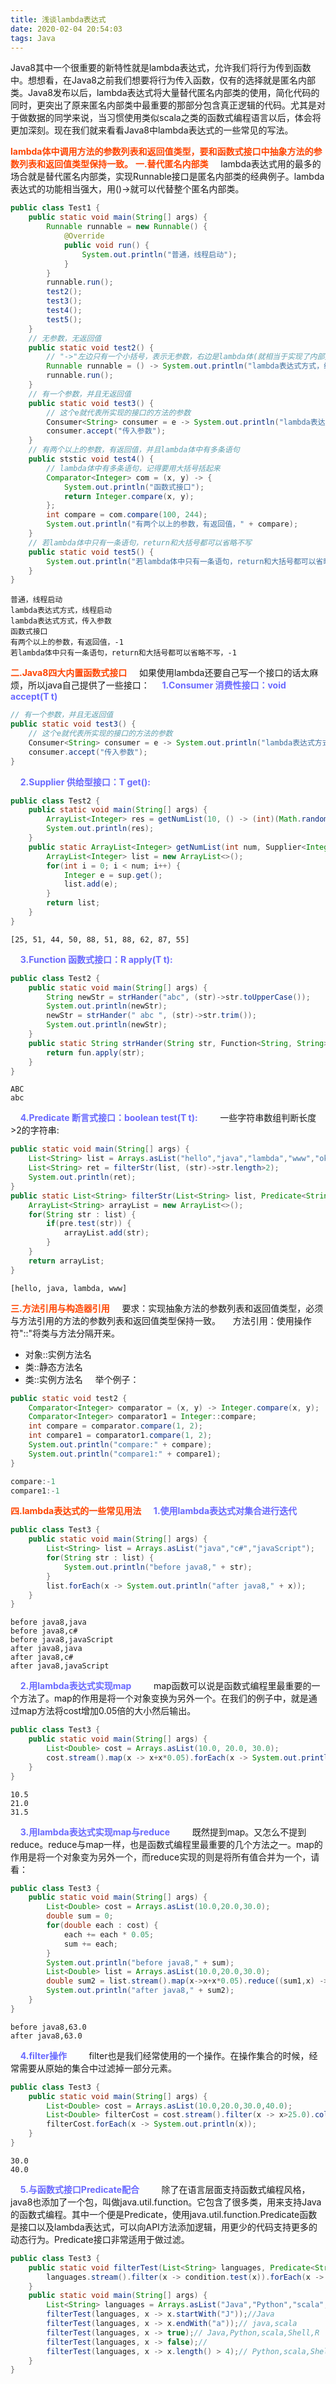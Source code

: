 ```yaml
---
title: 浅谈lambda表达式
date: 2020-02-04 20:54:03
tags: Java
---
```

Java8其中一个很重要的新特性就是lambda表达式，允许我们将行为传到函数中。想想看，在Java8之前我们想要将行为传入函数，仅有的选择就是匿名内部类。Java8发布以后，lambda表达式将大量替代匿名内部类的使用，简化代码的同时，更突出了原来匿名内部类中最重要的那部分包含真正逻辑的代码。尤其是对于做数据的同学来说，当习惯使用类似scala之类的函数式编程语言以后，体会将更加深刻。现在我们就来看看Java8中lambda表达式的一些常见的写法。
<!-- more -->
<b style="color: orangered">lambda体中调用方法的参数列表和返回值类型，要和函数式接口中抽象方法的参数列表和返回值类型保持一致。</b>
<b style="color: orangered">一.替代匿名内部类</b>
&nbsp;&nbsp;&nbsp;&nbsp;lambda表达式用的最多的场合就是替代匿名内部类，实现Runnable接口是匿名内部类的经典例子。lambda表达式的功能相当强大，用()->就可以代替整个匿名内部类。
```java
public class Test1 {
    public static void main(String[] args) {
        Runnable runnable = new Runnable() {
            @Override
            public void run() {
                System.out.println("普通，线程启动");
            }
        }
        runnable.run();
        test2();
        test3();
        test4();
        test5();				
    }
    // 无参数，无返回值
    public static void test2() {
        // "->"左边只有一个小括号，表示无参数，右边是lambda体(就相当于实现了内部类里面的方法了，(即就是一个可用的接口实现类了))
        Runnable runnable = () -> System.out.println("lambda表达式方式，线程启动");
        runnable.run();				
    }
    // 有一个参数，并且无返回值
    public static void test3() {
        // 这个e就代表所实现的接口的方法的参数
        Consumer<String> consumer = e -> System.out.println("lambda表达式方式，" + e);
        consumer.accept("传入参数");
    }
    // 有两个以上的参数，有返回值，并且lambda体中有多条语句
    public ststic void test4() {
        // lambda体中有多条语句，记得要用大括号括起来
        Comparator<Integer> com = (x, y) -> {
            System.out.println("函数式接口");
            return Integer.compare(x, y);
        };
        int compare = com.compare(100, 244);
        System.out.println("有两个以上的参数，有返回值，" + compare);
    }
    // 若lambda体中只有一条语句，return和大括号都可以省略不写
    public static void test5() {
        System.out.println("若lambda体中只有一条语句，return和大括号都可以省略不写，" + Integer.compare(100, 244));
    }
}
```
```
普通，线程启动
lambda表达式方式，线程启动
lambda表达式方式，传入参数
函数式接口
有两个以上的参数，有返回值，-1
若lambda体中只有一条语句，return和大括号都可以省略不写，-1
```
<b style="color: orangered">二.Java8四大内置函数式接口</b>
&nbsp;&nbsp;&nbsp;&nbsp;如果使用lambda还要自己写一个接口的话太麻烦，所以java自己提供了一些接口：
&nbsp;&nbsp;&nbsp;&nbsp;<b style="color: #6A6AFF">1.Consumer 消费性接口：void accept(T t)</b>
```java
// 有一个参数，并且无返回值
public static void test3() {
    // 这个e就代表所实现的接口的方法的参数
    Consumer<String> consumer = e -> System.out.println("lambda表达式方式，" + e);
    consumer.accept("传入参数");
}
```
&nbsp;&nbsp;&nbsp;&nbsp;<b style="color: #6A6AFF">2.Supplier 供给型接口：T get():</b>
```java
public class Test2 {
    public static void main(String[] args) {
        ArrayList<Integer> res = getNumList(10, () -> (int)(Math.random() * 100));
        System.out.println(res);
    }
    public static ArrayList<Integer> getNumList(int num, Supplier<Integer> sup) {
        ArrayList<Integer> list = new ArrayList<>();
        for(int i = 0; i < num; i++) {
            Integer e = sup.get();
            list.add(e);
        }
        return list;
    }
}
```
```
[25, 51, 44, 50, 88, 51, 88, 62, 87, 55]
```
&nbsp;&nbsp;&nbsp;&nbsp;<b style="color: #6A6AFF">3.Function 函数式接口：R apply(T t):</b>
```java
public class Test2 {
    public static void main(String[] args) {
        String newStr = strHander("abc", (str)->str.toUpperCase());
        System.out.println(newStr);
        newStr = strHander(" abc ", (str)->str.trim());
        System.out.println(newStr);
    }
    public static String strHander(String str, Function<String, String> fun) {
        return fun.apply(str);
    }
}
```
```
ABC
abc
```
&nbsp;&nbsp;&nbsp;&nbsp;<b style="color: #6A6AFF">4.Predicate 断言式接口：boolean test(T t):</b>
&nbsp;&nbsp;&nbsp;&nbsp;&nbsp;&nbsp;&nbsp;&nbsp;一些字符串数组判断长度>2的字符串:
```java
public static void main(String[] args) {
    List<String> list = Arrays.asList("hello","java","lambda","www","ok","q");
    List<String> ret = filterStr(list, (str)->str.length>2);
    System.out.println(ret);
}
public static List<String> filterStr(List<String> list, Predicate<String> pre) {
    ArrayList<String> arrayList = new ArrayList<>();
    for(String str : list) {
        if(pre.test(str)) {
            arrayList.add(str);
        }
    }
    return arrayList;
}
```
```
[hello, java, lambda, www]
```
<b style="color: orangered">三.方法引用与构造器引用</b>
&nbsp;&nbsp;&nbsp;&nbsp;要求：实现抽象方法的参数列表和返回值类型，必须与方法引用的方法的参数列表和返回值类型保持一致。
&nbsp;&nbsp;&nbsp;&nbsp;方法引用：使用操作符"::"将类与方法分隔开来。
- 对象::实例方法名
- 类::静态方法名
- 类::实例方法名
&nbsp;&nbsp;&nbsp;&nbsp;举个例子：
```java
public static void test2 {
    Comparator<Integer> comparator = (x, y) -> Integer.compare(x, y);
    Comparator<Integer> comparator1 = Integer::compare;
    int compare = comparator.compare(1, 2);
    int compare1 = comparator1.compare(1, 2);
    System.out.println("compare:" + compare);
    System.out.println("compare1:" + compare1);
}
```
```java
compare:-1
compare1:-1
```
<b style="color: orangered">四.lambda表达式的一些常见用法</b>
&nbsp;&nbsp;&nbsp;&nbsp;<b style="color: #6A6AFF">1.使用lambda表达式对集合进行迭代</b>
```java
public class Test3 {
    public static void main(String[] args) {
        List<String> list = Arrays.asList("java","c#","javaScript");
        for(String str : list) {
            System.out.println("before java8," + str);
        }
        list.forEach(x -> System.out.println("after java8," + x));
    }
}
```
```
before java8,java
before java8,c#
before java8,javaScript
after java8,java
after java8,c#
after java8,javaScript
```
&nbsp;&nbsp;&nbsp;&nbsp;<b style="color: #6A6AFF">2.用lambda表达式实现map</b>
&nbsp;&nbsp;&nbsp;&nbsp;&nbsp;&nbsp;&nbsp;&nbsp;map函数可以说是函数式编程里最重要的一个方法了。map的作用是将一个对象变换为另外一个。在我们的例子中，就是通过map方法将cost增加0.05倍的大小然后输出。
```java
public class Test3 {
    public static void main(String[] args) {
        List<Double> cost = Arrays.asList(10.0, 20.0, 30.0);
        cost.stream().map(x -> x+x*0.05).forEach(x -> System.out.println(x));
    }
}
```
```
10.5
21.0
31.5
```
&nbsp;&nbsp;&nbsp;&nbsp;<b style="color: #6A6AFF">3.用lambda表达式实现map与reduce</b>
&nbsp;&nbsp;&nbsp;&nbsp;&nbsp;&nbsp;&nbsp;&nbsp;既然提到map。又怎么不提到reduce。reduce与map一样，也是函数式编程里最重要的几个方法之一。map的作用是将一个对象变为另外一个，而reduce实现的则是将所有值合并为一个，请看：
```java
public class Test3 {
    public static void main(String[] args) {
        List<Double> cost = Arrays.asList(10.0,20.0,30.0);
        double sum = 0;
        for(double each : cost) {
            each += each * 0.05;
            sum += each;
        }
        System.out.println("before java8," + sum);
        List<Double> list = Arrays.asList(10.0,20.0,30.0);
        double sum2 = list.stream().map(x->x+x*0.05).reduce((sum1,x) -> sum1+x).get();
        System.out.println("after java8," + sum2);
    }
}
```
```
before java8,63.0
after java8,63.0
```
&nbsp;&nbsp;&nbsp;&nbsp;<b style="color: #6A6AFF">4.filter操作</b>
&nbsp;&nbsp;&nbsp;&nbsp;&nbsp;&nbsp;&nbsp;&nbsp;filter也是我们经常使用的一个操作。在操作集合的时候，经常需要从原始的集合中过滤掉一部分元素。
```java
public class Test3 {
    public static void main(String[] args) {
        List<Double> cost = Arrays.asList(10.0,20.0,30.0,40.0);
        List<Double> filterCost = cost.stream().filter(x -> x>25.0).collect(Collertors.toList());
        filterCost.forEach(x -> System.out.println(x));
    }
}
```
```
30.0
40.0
```
&nbsp;&nbsp;&nbsp;&nbsp;<b style="color: #6A6AFF">5.与函数式接口Predicate配合</b>
&nbsp;&nbsp;&nbsp;&nbsp;&nbsp;&nbsp;&nbsp;&nbsp;除了在语言层面支持函数式编程风格，java8也添加了一个包，叫做java.util.function。它包含了很多类，用来支持Java的函数式编程。其中一个便是Predicate，使用java.util.function.Predicate函数是接口以及lambda表达式，可以向API方法添加逻辑，用更少的代码支持更多的动态行为。Predicate接口非常适用于做过滤。
```java
public class Test3 {
    public static void filterTest(List<String> languages, Predicate<String> condition) {
        languages.stream().filter(x -> condition.test(x)).forEach(x -> System.out.println(x + " "));		
    }
    public static void main(String[] args) {
        List<String> languages = Arrays.asList("Java","Python","scala","Shell","R");
        filterTest(languages, x -> x.startWith("J"));//Java
        filterTest(languages, x -> x.endWith("a"));// java,scala
        filterTest(languages, x -> true);// Java,Python,scala,Shell,R
        filterTest(languages, x -> false);// 
        filterTest(languages, x -> x.length() > 4);// Python,scala,Shell
    }
}
```